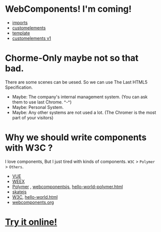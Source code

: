 # WebComponents! I'm coming!
* [imports](https://www.html5rocks.com/en/tutorials/webcomponents/imports/)
* [customelements](https://www.html5rocks.com/en/tutorials/webcomponents/customelements/)
* [template](https://www.html5rocks.com/en/tutorials/webcomponents/template/)
* [customelements v1](https://developers.google.com/web/fundamentals/getting-started/primers/customelements)


# Chorme-Only maybe not so that bad.
There are some scenes can be uesed. So we can use The Last HTML5 Specification.
* Maybe: The company's internal management system. (You can ask them to use last Chrome. ^-^)
* Maybe: Personal System.
* Maybe: Any other systems are not used a lot. (The Chromer is the most part of your visitors)

# Why we should write components with W3C ?

I love components, But I just tired with kinds of components. `W3C` > `Polymer` > `Others`.

* [VUE](http://vuejs.org/guide/single-file-components.html)
* [WEEX](http://alibaba.github.io/weex/doc/syntax/composed-component.html)
* [Polymer](https://github.com/Polymer/polymer) , [webcomponentsjs](https://github.com/webcomponents/webcomponentsjs), [hello-world-polymer.html](https://github.com/webcomponents/hello-world-polymer/blob/master/hello-world.html)
* [skatejs](https://github.com/skatejs/skatejs)
* [W3C](http://w3c.github.io/webcomponents/spec/custom/), [hello-world.html](https://github.com/webcomponents/hello-world-element/blob/master/hello-world.html)
* [webcomponents.org](http://webcomponents.org/)

# [Try it online!](https://zhoukekestar.github.io/webcomponents/)
